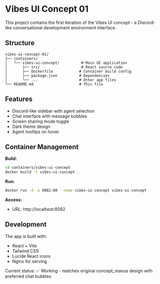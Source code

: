 # Vibes UI Concept 01

This project contains the first iteration of the Vibes UI concept - a Discord-like conversational development environment interface.

## Structure

```
vibes-ui-concept-01/
├── containers/
│   └── vibes-ui-concept/          # Main UI application
│       ├── src/                   # React source code
│       ├── Dockerfile            # Container build config
│       ├── package.json          # Dependencies
│       └── ...                   # Other app files
└── README.md                     # This file
```

## Features

- Discord-like sidebar with agent selection
- Chat interface with message bubbles
- Screen sharing mode toggle
- Dark theme design
- Agent tooltips on hover

## Container Management

**Build:**
```bash
cd containers/vibes-ui-concept
docker build -t vibes-ui-concept .
```

**Run:**
```bash
docker run -d -p 8082:80 --name vibes-ui-concept vibes-ui-concept
```

**Access:**
- URL: http://localhost:8082

## Development

The app is built with:
- React + Vite
- Tailwind CSS
- Lucide React icons
- Nginx for serving

Current status: ✅ Working - matches original concept_manus design with preferred chat bubbles

